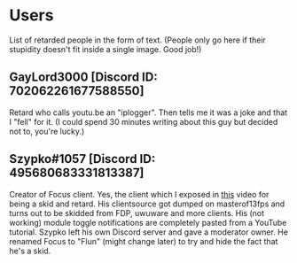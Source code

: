 # Users
List of retarded people in the form of text. (People only go here if their stupidity doesn't fit inside a single image. Good job!)

## GayLord3000 [Discord ID: 702062261677588550]
Retard who calls youtu.be an "iplogger". Then tells me it was a joke and that I "fell" for it. (I could spend 30 minutes writing about this guy but decided not to, you're lucky.)
## Szypko#1057 [Discord ID: 495680683331813387]
Creator of Focus client. Yes, the client which I exposed in [this](https://youtu.be/bFTdaSgezlk) video for being a skid and retard. His clientsource got dumped on masterof13fps and turns out to be skidded from FDP, uwuware and more clients. His (not working) module toggle notifications are completely pasted from a YouTube tutorial. Szypko left his own Discord server and gave a moderator owner. He renamed Focus to "Flun" (might change later) to try and hide the fact that he's a skid.
